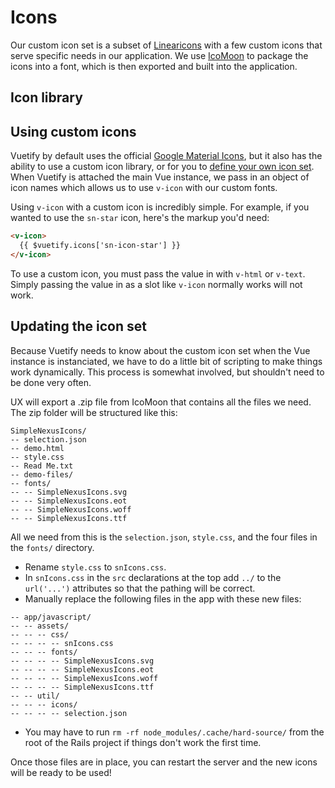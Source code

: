 # Icons

Our custom icon set is a subset of [Linearicons](https://linearicons.com/) with a few custom icons that serve specific needs in our application. We use [IcoMoon](https://icomoon.io/) to package the icons into a font, which is then exported and built into the application.

## Icon library

<Icons-Demo/>

## Using custom icons

Vuetify by default uses the official [Google Material Icons](https://material.io/tools/icons/?style=baseline), but it also has the ability to use a custom icon library, or for you to [define your own icon set](https://vuetifyjs.com/en/framework/icons#using-custom-icons). When Vuetify is attached the main Vue instance, we pass in an object of icon names which allows us to use `v-icon` with our custom fonts.

Using `v-icon` with a custom icon is incredibly simple. For example, if you wanted to use the `sn-star` icon, here's the markup you'd need:

```html
<v-icon>
  {{ $vuetify.icons['sn-icon-star'] }}
</v-icon>
```

To use a custom icon, you must pass the value in with `v-html` or `v-text`. Simply passing the value in as a slot like `v-icon` normally works will not work.

## Updating the icon set

Because Vuetify needs to know about the custom icon set when the Vue instance is instanciated, we have to do a little bit of scripting to make things work dynamically. This process is somewhat involved, but shouldn't need to be done very often.

UX will export a .zip file from IcoMoon that contains all the files we need. The zip folder will be structured like this:

```
SimpleNexusIcons/
-- selection.json
-- demo.html
-- style.css
-- Read Me.txt
-- demo-files/
-- fonts/
-- -- SimpleNexusIcons.svg
-- -- SimpleNexusIcons.eot
-- -- SimpleNexusIcons.woff
-- -- SimpleNexusIcons.ttf
```

All we need from this is the `selection.json`, `style.css`, and the four files in the `fonts/` directory.

- Rename `style.css` to `snIcons.css`.
- In `snIcons.css` in the `src` declarations at the top add `../` to the `url('...')` attributes so that the pathing will be correct.
- Manually replace the following files in the app with these new files:

```
-- app/javascript/
-- -- assets/
-- -- -- css/
-- -- -- -- snIcons.css
-- -- -- fonts/
-- -- -- -- SimpleNexusIcons.svg
-- -- -- -- SimpleNexusIcons.eot
-- -- -- -- SimpleNexusIcons.woff
-- -- -- -- SimpleNexusIcons.ttf
-- -- util/
-- -- -- icons/
-- -- -- -- selection.json
```

- You may have to run `rm -rf node_modules/.cache/hard-source/` from the root of the Rails project if things don't work the first time.

Once those files are in place, you can restart the server and the new icons will be ready to be used!